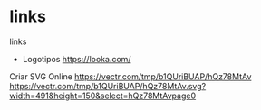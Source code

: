 # links
links

- Logotipos
https://looka.com/

Criar SVG Online
https://vectr.com/tmp/b1QUriBUAP/hQz78MtAv
https://vectr.com/tmp/b1QUriBUAP/hQz78MtAv.svg?width=491&height=150&select=hQz78MtAvpage0
